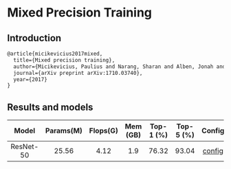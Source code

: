 # Mixed Precision Training

## Introduction

<!-- [OTHERS] -->

```latex
@article{micikevicius2017mixed,
  title={Mixed precision training},
  author={Micikevicius, Paulius and Narang, Sharan and Alben, Jonah and Diamos, Gregory and Elsen, Erich and Garcia, David and Ginsburg, Boris and Houston, Michael and Kuchaiev, Oleksii and Venkatesh, Ganesh and others},
  journal={arXiv preprint arXiv:1710.03740},
  year={2017}
}
```

## Results and models

|         Model         | Params(M) | Flops(G) | Mem (GB) | Top-1 (%) | Top-5 (%) | Config | Download |
|:---------------------:|:---------:|:--------:|:---------:|:---------:|:---------:| :---------:|:--------:|
| ResNet-50             | 25.56     | 4.12     |    1.9    |76.32 | 93.04 | [config](https://github.com/open-mmlab/mmclassification/blob/master/configs/fp16/resnet50_b32x8_fp16_imagenet.py) | [model](https://download.openmmlab.com/mmclassification/v0/fp16/resnet50_batch256_fp16_imagenet_20210320-b3964210.pth) &#124; [log](https://download.openmmlab.com/mmclassification/v0/fp16/resnet50_batch256_fp16_imagenet_20210320-b3964210.log.json) |
